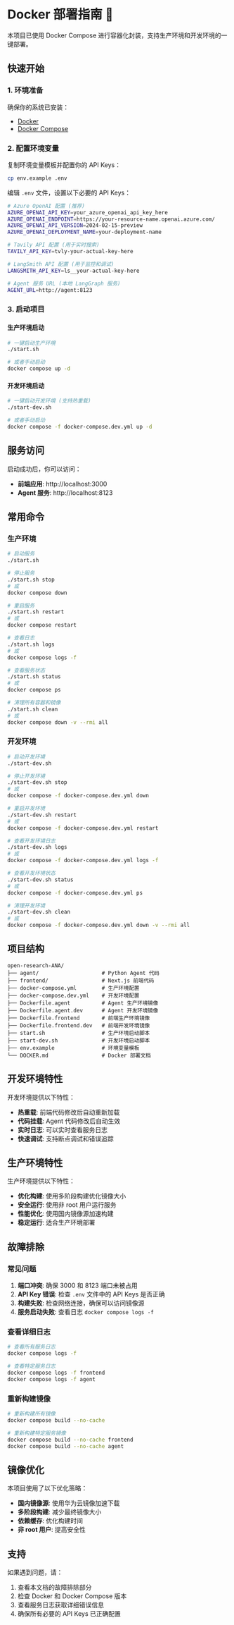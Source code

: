 # Docker 部署指南 🐳

本项目已使用 Docker Compose 进行容器化封装，支持生产环境和开发环境的一键部署。

## 快速开始

### 1. 环境准备

确保你的系统已安装：
- [Docker](https://docs.docker.com/get-docker/)
- [Docker Compose](https://docs.docker.com/compose/install/)

### 2. 配置环境变量

复制环境变量模板并配置你的 API Keys：

```bash
cp env.example .env
```

编辑 `.env` 文件，设置以下必要的 API Keys：

```bash
# Azure OpenAI 配置 (推荐)
AZURE_OPENAI_API_KEY=your_azure_openai_api_key_here
AZURE_OPENAI_ENDPOINT=https://your-resource-name.openai.azure.com/
AZURE_OPENAI_API_VERSION=2024-02-15-preview
AZURE_OPENAI_DEPLOYMENT_NAME=your-deployment-name

# Tavily API 配置 (用于实时搜索)
TAVILY_API_KEY=tvly-your-actual-key-here

# LangSmith API 配置 (用于监控和调试)
LANGSMITH_API_KEY=ls__your-actual-key-here

# Agent 服务 URL (本地 LangGraph 服务)
AGENT_URL=http://agent:8123
```

### 3. 启动项目

#### 生产环境启动

```bash
# 一键启动生产环境
./start.sh

# 或者手动启动
docker compose up -d
```

#### 开发环境启动

```bash
# 一键启动开发环境 (支持热重载)
./start-dev.sh

# 或者手动启动
docker compose -f docker-compose.dev.yml up -d
```

## 服务访问

启动成功后，你可以访问：

- **前端应用**: http://localhost:3000
- **Agent 服务**: http://localhost:8123

## 常用命令

### 生产环境

```bash
# 启动服务
./start.sh

# 停止服务
./start.sh stop
# 或
docker compose down

# 重启服务
./start.sh restart
# 或
docker compose restart

# 查看日志
./start.sh logs
# 或
docker compose logs -f

# 查看服务状态
./start.sh status
# 或
docker compose ps

# 清理所有容器和镜像
./start.sh clean
# 或
docker compose down -v --rmi all
```

### 开发环境

```bash
# 启动开发环境
./start-dev.sh

# 停止开发环境
./start-dev.sh stop
# 或
docker compose -f docker-compose.dev.yml down

# 重启开发环境
./start-dev.sh restart
# 或
docker compose -f docker-compose.dev.yml restart

# 查看开发环境日志
./start-dev.sh logs
# 或
docker compose -f docker-compose.dev.yml logs -f

# 查看开发环境状态
./start-dev.sh status
# 或
docker compose -f docker-compose.dev.yml ps

# 清理开发环境
./start-dev.sh clean
# 或
docker compose -f docker-compose.dev.yml down -v --rmi all
```

## 项目结构

```
open-research-ANA/
├── agent/                    # Python Agent 代码
├── frontend/                 # Next.js 前端代码
├── docker-compose.yml        # 生产环境配置
├── docker-compose.dev.yml    # 开发环境配置
├── Dockerfile.agent          # Agent 生产环境镜像
├── Dockerfile.agent.dev      # Agent 开发环境镜像
├── Dockerfile.frontend       # 前端生产环境镜像
├── Dockerfile.frontend.dev   # 前端开发环境镜像
├── start.sh                  # 生产环境启动脚本
├── start-dev.sh              # 开发环境启动脚本
├── env.example               # 环境变量模板
└── DOCKER.md                 # Docker 部署文档
```

## 开发环境特性

开发环境提供以下特性：

- **热重载**: 前端代码修改后自动重新加载
- **代码挂载**: Agent 代码修改后自动生效
- **实时日志**: 可以实时查看服务日志
- **快速调试**: 支持断点调试和错误追踪

## 生产环境特性

生产环境提供以下特性：

- **优化构建**: 使用多阶段构建优化镜像大小
- **安全运行**: 使用非 root 用户运行服务
- **性能优化**: 使用国内镜像源加速构建
- **稳定运行**: 适合生产环境部署

## 故障排除

### 常见问题

1. **端口冲突**: 确保 3000 和 8123 端口未被占用
2. **API Key 错误**: 检查 `.env` 文件中的 API Keys 是否正确
3. **构建失败**: 检查网络连接，确保可以访问镜像源
4. **服务启动失败**: 查看日志 `docker compose logs -f`

### 查看详细日志

```bash
# 查看所有服务日志
docker compose logs -f

# 查看特定服务日志
docker compose logs -f frontend
docker compose logs -f agent
```

### 重新构建镜像

```bash
# 重新构建所有镜像
docker compose build --no-cache

# 重新构建特定服务镜像
docker compose build --no-cache frontend
docker compose build --no-cache agent
```

## 镜像优化

本项目使用了以下优化策略：

- **国内镜像源**: 使用华为云镜像加速下载
- **多阶段构建**: 减少最终镜像大小
- **依赖缓存**: 优化构建时间
- **非 root 用户**: 提高安全性

## 支持

如果遇到问题，请：

1. 查看本文档的故障排除部分
2. 检查 Docker 和 Docker Compose 版本
3. 查看服务日志获取详细错误信息
4. 确保所有必要的 API Keys 已正确配置

